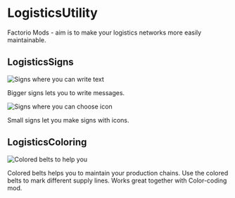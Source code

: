 # LogisticsUtility
Factorio Mods - aim is to make your logistics networks more easily maintainable.

## LogisticsSigns
![Signs where you can write text](http://i.imgur.com/3vmmHB5.png)

Bigger signs lets you to write messages.

![Signs where you can choose icon](http://i.imgur.com/XWOSs4a.png)

Small signs let you make signs with icons.

## LogisticsColoring
![Colored belts to help you](http://i.imgur.com/kpgFJEt.png)

Colored belts helps you to maintain your production chains.
Use the colored belts to mark different supply lines.
Works great together with Color-coding mod.
